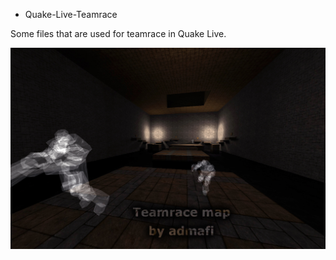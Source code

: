 * Quake-Live-Teamrace

Some files that are used for teamrace in Quake Live.


![Screenshot1](/screenshots/preview.jpg?raw=true "Screenshot1")
